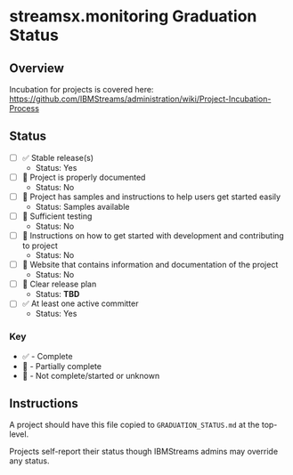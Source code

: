 # streamsx.monitoring Graduation Status


## Overview
Incubation for projects is covered here: https://github.com/IBMStreams/administration/wiki/Project-Incubation-Process

## Status

- [ ] :white_check_mark: Stable release(s)
  * Status: Yes
- [ ] :red_circle: Project is properly documented
  * Status: No
- [ ] :large_orange_diamond: Project has samples and instructions to help users get started easily
  * Status: Samples available
- [ ] :red_circle: Sufficient testing
  * Status: No
- [ ] :red_circle: Instructions on how to get started with development and contributing to project
  * Status: No
- [ ] :red_circle: Website that contains information and documentation of the project
  * Status: No
- [ ] :red_circle: Clear release plan
  * Status: **TBD**
- [ ] :white_check_mark: At least one active committer
  * Status: Yes

### Key
* :white_check_mark: - Complete
* :large_orange_diamond: - Partially complete
* :red_circle: - Not complete/started or unknown

## Instructions
A project should have this file copied to `GRADUATION_STATUS.md` at the top-level.

Projects self-report their status though IBMStreams admins may override any status.
